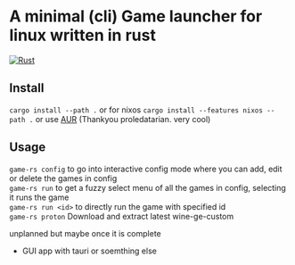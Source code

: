 # A minimal (cli) Game launcher for linux written in rust

[![Rust](https://github.com/Amanse/game-rs/actions/workflows/rust.yml/badge.svg)](https://github.com/Amanse/game-rs/actions/workflows/rust.yml)

## Install
`cargo install --path .` or for nixos `cargo install --features nixos --path .`
or use [AUR](https://aur.archlinux.org/packages/game-rs-bin) (Thankyou proledatarian. very cool)

## Usage
`game-rs config` to go into interactive config mode where you can add, edit or delete the games in config <br />
`game-rs run` to get a fuzzy select menu of all the games in config, selecting it runs the game <br />
`game-rs run <id>` to directly run the game with specified id <br />
`game-rs proton` Download and extract latest wine-ge-custom <br />

unplanned but maybe once it is complete
- GUI app with tauri or soemthing else

